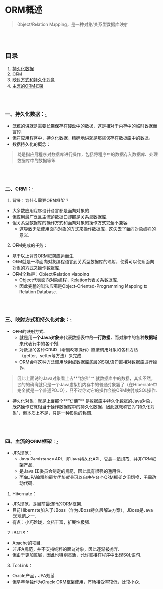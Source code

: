 # ORM概述
> Object/Relation Mapping，是一种对象/关系型数据库映射

<br><br>

## 目录
1. [持久化数据](#一持久化数据)
2. [ORM](#二orm)
3. [映射方式和持久化对象](#三映射方式和持久化对象)
4. [主流的ORM框架](#四主流的orm框架)


<br><br>

### 一、持久化数据：[·](#目录)
- 笼统的讲就是需要长期保存在硬盘中的数据，这是相对于内存中的临时数据而言的.
- 但在应用程序中，持久化数据，精确地讲就是那些保存在数据库中的数据。
- 数据持久化的概念：

> 就是指应用程序对数据库进行操作，包括将程序中的数据存入数据库、处理数据库中的数据等等.

<br><br>

### 二、ORM：[·](#目录)
1. 背景：为什么需要ORM框架？
  - 大多数应用程序设计语言都是面向对象的.
  - 但应用最广泛且主流的数据口却都是关系型数据库.
  - 但关系型数据库的操作方式和面向对象的操作方式完全不兼容.
    - 这导致无法使用面向对象的方式来操作数据库，这失去了面向对象编程的意义.
2. ORM完成的任务：
  - 基于以上背景ORM框架应运而生.
  - ORM就是一种面向对象编程语言到关系型数据库的映射，使得可以使用面向对象的方式来操作数据库.
  - ORM全称是：Object/Relation Mapping
    - Object代表面向对象编程，Relation代表关系数据库.
    - 因此完整的叫法应噶是Object-Oriented-Programming Mapping to Relation Database.

<br><br>

### 三、映射方式和持久化对象：[·](#目录)
- ORM的映射方式:
  - 就是用**一个Java对象**来代表数据表中的**一行数据**，而对象中的各种**数据域**来代表行中的各个**列**.
  - 对数据的各种CRUD（增删改等操作）直接调用对象的各种方法（getter、setter等方法）来完成.
  - ORM会将这种方法调用映射成数据库底层的SQL语句直接对数据库进行操作.

> 因此上面说的Java对象看上去**“仿佛”** 就数据库中的数据，其实不然，它的的确确就只是一个Java虚拟机内存中的普通对象罢了（在Hibernate中完全就是一个普通POJO），只不过你对它的操作会被ORM映射成SQL操作.

- 持久化对象：就是上面那个**“仿佛”** 是数据库中持久化数据的Java对象，既然操作它就相当于操作数据库中的持久化数据，因此就戏称它为“持久化对象”，但本质上不是，只是一种形象的称谓.

<br><br>

### 四、主流的ORM框架：[·](#目录)
- JPA规范：
  - Java Persistence API，即Java持久化API，它是一组规范，并非ORM框架产品.
  - 是Java EE委员会制定的规范，因此具有很强的通用性.
  - 面向JPA编程的最大优势就是可以自由在各个ORM框架之间切换，无需改动代码.


1. Hibernate：
  - JPA规范，是目前最流行的ORM框架.
  - 目前Hibernate加入了JBoss（作为JBoss持久层解决方案），JBoss是Java EE规范之一.
  - 有点：小巧玲珑，文档丰富，扩展性极强.
2. iBATIS：
  - Apache的项目.
  - 非JPA规范，并不支持纯粹的面向对象，因此逐渐被抛弃.
  - 但由于更加底层，因此也特别灵活，允许直接在程序中出现SQL语句.
3. TopLink：
  - Oracle产品，JPA规范.
  - 但早年单独作为Oracle ORM框架使用，市场接受率较低，比较小众.
